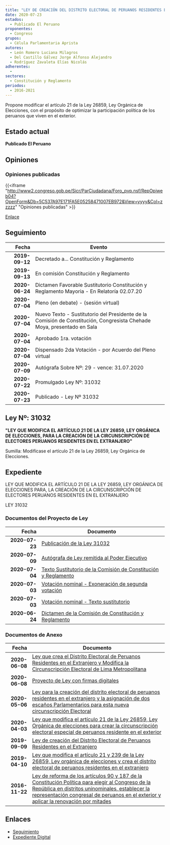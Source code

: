 ```yaml
---
title: "LEY DE CREACIÓN DEL DISTRITO ELECTORAL DE PERUANOS RESIDENTES EN EL EXTRANJERO"
date: 2020-07-23
estados: 
  - Publicado El Peruano
proponentes: 
  - Congreso
grupos: 
  - Célula Parlamentaria Aprista
autores: 
  - León Romero Luciana Milagros
  - Del Castillo Gálvez Jorge Alfonso Alejandro
  - Rodríguez Zavaleta Elías Nicolás
adherentes: 
  - 
sectores: 
  - Constitución y Reglamento
periodos: 
  - 2016-2021
---
```


Propone modificar el artículo 21 de la Ley 26859, Ley Orgánica de Elecciones, con el propósito de optimizar la participación política de los peruanos que viven en el exterior.


## Estado actual

**Publicado El Peruano**

## Opiniones

### Opiniones publicadas

{{<iframe "http://www2.congreso.gob.pe/Sicr/ParCiudadana/Foro_pvp.nsf/RepOpiweb04?OpenForm&Db=5C537A97E171FA5E05258471007EB972&View=yyyy&Col=zzzzz" "Opiniones publicadas" >}}

[Enlace](http://www2.congreso.gob.pe/Sicr/ParCiudadana/Foro_pvp.nsf/RepOpiweb04?OpenForm&Db=5C537A97E171FA5E05258471007EB972&View=yyyy&Col=zzzzz)

## Seguimiento

| Fecha | Evento |
|------:|--------|
| **2019-09-12** | Decretado a... Constitución y Reglamento|
| **2019-09-13** | En comisión Constitución y Reglamento|
| **2020-06-24** | Dictamen Favorable Sustitutorio Constitución y Reglamento Mayoria - En Relatoría 02.07.20|
| **2020-07-04** | Pleno (en debate) - (sesión virtual)|
| **2020-07-04** | Nuevo Texto - Sustitutorio del Presidente de la Comisión de Constitución, Congresista Chehade Moya, presentado en Sala|
| **2020-07-04** | Aprobado 1ra. votación|
| **2020-07-04** | Dispensado 2da Votación - por Acuerdo del Pleno virtual|
| **2020-07-09** | Autógrafa Sobre Nº: 29 - vence: 31.07.2020|
| **2020-07-22** | Promulgado Ley Nº: 31032|
| **2020-07-23** | Publicado - Ley Nº 31032|

## Ley Nº: 31032

**"LEY QUE MODIFICA EL ARTÍCULO 21 DE LA LEY 26859, LEY ORGÁNICA DE ELECCIONES, PARA LA CREACIÓN DE LA CIRCUNSCRIPCIÓN DE ELECTORES PERUANOS RESIDENTES EN EL EXTRANJERO"**

Sumilla: Modifícase el artículo 21 de la Ley 26859, Ley Orgánica de Elecciones.


## Expediente

LEY QUE MODIFICA EL ARTÍCULO 21 DE LA LEY 26859, LEY ORGÁNICA DE ELECCIONES PARA, LA CREACIÓN DE LA CIRCUNSCRIPCIÓN DE ELECTORES PERUANOS RESIDENTES EN EL EXTRANJERO

LEY 31032


### Documentos del Proyecto de Ley

| Fecha | Documento |
|------:|--------|
| **2020-07-23** | [Publicación de la Ley 31032](http://www.leyes.congreso.gob.pe/Documentos/2016_2021/ADLP/Normas_Legales/31032-LEY.pdf) |
| **2020-07-09** | [Autógrafa de Ley remitida al Poder Ejecutivo](http://www.leyes.congreso.gob.pe/Documentos/2016_2021/ADLP/Texto_Aprobado/AU00667-20200709.pdf) |
| **2020-07-04** | [Texto Sustitutorio de la Comisión de Constitución y Reglamento](http://www.leyes.congreso.gob.pe/Documentos/2016_2021/Texto_Sustitutorio/Proyectos_de_Ley/TS00667-20200704.pdf) |
| **2020-07-03** | [Votación nominal - Exoneración de segunda votación](http://www.leyes.congreso.gob.pe/Documentos/2016_2021/Asistencia_y_Votacion/Proyectos_de_Ley/Votacion_Nominal/VNESV00667-20200703.pdf) |
| **2020-07-03** | [Votación nominal - Texto sustitutorio](http://www.leyes.congreso.gob.pe/Documentos/2016_2021/Asistencia_y_Votacion/Proyectos_de_Ley/Votacion_Nominal/VNTS00667-20200703.pdf) |
| **2020-06-24** | [Dictamen de la Comisión de Constitución y Reglamento](http://www.leyes.congreso.gob.pe/Documentos/2016_2021/Dictamenes/Proyectos_de_Ley/00667DC04MAY20200624.pdf) |

### Documentos de Anexo

| Fecha | Documento |
|------:|--------|
| **2020-06-08** | [Ley que crea el Distrito Electoral de Peruanos Residentes en el Extranjero y Modifica la Circunscripción Electoral de Lima Metropolitana](http://www.leyes.congreso.gob.pe/Documentos/2016_2021/Proyectos_de_Ley_y_de_Resoluciones_Legislativas/PL05469-20200609.pdf) |
| **2020-06-08** | [Proyecto de Ley con firmas digitales](http://www.leyes.congreso.gob.pe/Documentos/2016_2021/Proyectos_de_Ley_y_de_Resoluciones_Legislativas/Proyectos_Firmas_digitales/PL05469.pdf) |
| **2020-05-06** | [Ley para la creación del distrito electoral de peruanos residentes en el extranjero y la asignación de dos escaños Parlamentarios para esta nueva circunscripción Electoral](http://www.leyes.congreso.gob.pe/Documentos/2016_2021/Proyectos_de_Ley_y_de_Resoluciones_Legislativas/PL05123_20200506.pdf) |
| **2020-04-03** | [Ley que modifica el artículo 21 de la Ley 26859, Ley Orgánica de elecciones para crear la circunscripción electoral especial de peruanos residente en el exterior](http://www.leyes.congreso.gob.pe/Documentos/2016_2021/Proyectos_de_Ley_y_de_Resoluciones_Legislativas/PL05008_20200403..pdf) |
| **2019-09-09** | [Ley de creación del Distrito Electoral de Peruanos Residentes en el Extranjero](http://www.leyes.congreso.gob.pe/Documentos/2016_2021/Proyectos_de_Ley_y_de_Resoluciones_Legislativas/PL0475120190909.pdf) |
| **2019-04-10** | [Ley que modifica el artículo 21 y 239 de la Ley 26859, Ley orgánica de elecciones y crea el distrito electoral de peruanos residentes en el extranjero](http://www.leyes.congreso.gob.pe/Documentos/2016_2021/Proyectos_de_Ley_y_de_Resoluciones_Legislativas/PL0418220190410..pdf) |
| **2016-11-22** | [Ley de reforma de los artículos 90 y 187 de la Constitución Política para elegir al Congreso de la República en distritos uninominales, establecer la representación congresal de peruanos en el exterior y aplicar la renovación por mitades](http://www.leyes.congreso.gob.pe/Documentos/2016_2021/Proyectos_de_Ley_y_de_Resoluciones_Legislativas/PL0066720161122..pdf) |

## Enlaces 

- [Seguimiento](http://www2.congreso.gob.pe/Sicr/TraDocEstProc/CLProLey2016.nsf/f7fff46988ca05b1052578e100829cc7/bc56102932aa76b5052584710060fdeb?OpenDocument)
- [Expediente Digital](http://www2.congreso.gob.pe/Sicr/TraDocEstProc/CLProLey2016.nsf/f7fff46988ca05b1052578e100829cc7/bc56102932aa76b5052584710060fdeb?OpenDocument&Click=05257FB7005EB655.eb71d0cf91d8294e05256cdf006b5706/$Body/0.1C6C)
